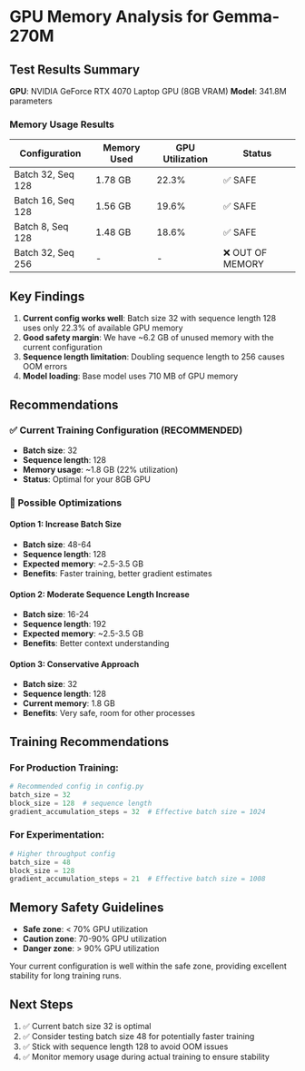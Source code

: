 # GPU Memory Analysis for Gemma-270M

## Test Results Summary

**GPU**: NVIDIA GeForce RTX 4070 Laptop GPU (8GB VRAM)
**Model**: 341.8M parameters

### Memory Usage Results

| Configuration | Memory Used | GPU Utilization | Status |
|---------------|-------------|-----------------|--------|
| Batch 32, Seq 128 | 1.78 GB | 22.3% | ✅ SAFE |
| Batch 16, Seq 128 | 1.56 GB | 19.6% | ✅ SAFE |
| Batch 8, Seq 128 | 1.48 GB | 18.6% | ✅ SAFE |
| Batch 32, Seq 256 | - | - | ❌ OUT OF MEMORY |

## Key Findings

1. **Current config works well**: Batch size 32 with sequence length 128 uses only 22.3% of available GPU memory
2. **Good safety margin**: We have ~6.2 GB of unused memory with the current configuration
3. **Sequence length limitation**: Doubling sequence length to 256 causes OOM errors
4. **Model loading**: Base model uses 710 MB of GPU memory

## Recommendations

### ✅ Current Training Configuration (RECOMMENDED)
- **Batch size**: 32 
- **Sequence length**: 128
- **Memory usage**: ~1.8 GB (22% utilization)
- **Status**: Optimal for your 8GB GPU

### 🔧 Possible Optimizations

#### Option 1: Increase Batch Size
- **Batch size**: 48-64
- **Sequence length**: 128  
- **Expected memory**: ~2.5-3.5 GB
- **Benefits**: Faster training, better gradient estimates

#### Option 2: Moderate Sequence Length Increase
- **Batch size**: 16-24
- **Sequence length**: 192
- **Expected memory**: ~2.5-3.5 GB
- **Benefits**: Better context understanding

#### Option 3: Conservative Approach
- **Batch size**: 32
- **Sequence length**: 128
- **Current memory**: 1.8 GB
- **Benefits**: Very safe, room for other processes

## Training Recommendations

### For Production Training:
```python
# Recommended config in config.py
batch_size = 32
block_size = 128  # sequence length
gradient_accumulation_steps = 32  # Effective batch size = 1024
```

### For Experimentation:
```python  
# Higher throughput config
batch_size = 48
block_size = 128
gradient_accumulation_steps = 21  # Effective batch size = 1008
```

## Memory Safety Guidelines

- **Safe zone**: < 70% GPU utilization
- **Caution zone**: 70-90% GPU utilization  
- **Danger zone**: > 90% GPU utilization

Your current configuration is well within the safe zone, providing excellent stability for long training runs.

## Next Steps

1. ✅ Current batch size 32 is optimal
2. ✅ Consider testing batch size 48 for potentially faster training
3. ✅ Stick with sequence length 128 to avoid OOM issues
4. ✅ Monitor memory usage during actual training to ensure stability
